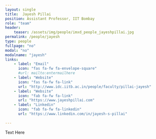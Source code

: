 ```yaml
---
layout: single
title:  Jayesh Pillai
position: Assistant Professor, IIT Bombay
role: "team"
header:
    teaser: /assets/img/people/imxd_people_jayeshpillai.jpg
permalink: /people/jayesh
type: people
fullpage: "no"
modal: "no"
modalname: "jayesh"
links:
    - label: "Email"
      icon: "fas fa-fw fa-envelope-square"
      #url: mailto:entermailhere
    - label: "Website"
      icon: "fas fa-fw fa-link"
      url: "http://www.idc.iitb.ac.in/people/faculty/pillai-jayesh"
    - label: "Website"
      icon: "fab fa-fw fa-link"
      url: "https://www.jayeshpillai.com"
    - label: "Linkedin"
      icon: "fab fa-fw fa-linkedin"
      url: "https://www.linkedin.com/in/jayesh-s-pillai"
      
---
```


Text Here


